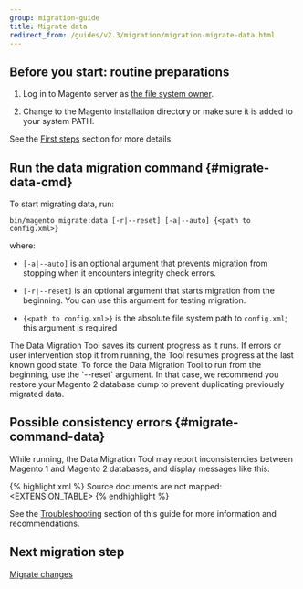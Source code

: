 ```yaml
---
group: migration-guide
title: Migrate data
redirect_from: /guides/v2.3/migration/migration-migrate-data.html
---
```


## Before you start: routine preparations

1. Log in to Magento server as [the file system owner]({{page.baseurl}}/install/getting-started/file-system-ownership-permissions.html).

2. Change to the Magento installation directory or make sure it is added to your system PATH.

See the [First steps]({{page.baseurl}}/migration/use-migration-tool.html#migration-command-run-first) section for more details.

## Run the data migration command {#migrate-data-cmd}

To start migrating data, run:

```
bin/magento migrate:data [-r|--reset] [-a|--auto] {<path to config.xml>}
```

where:

* `[-a|--auto]` is an optional argument that prevents migration from stopping when it encounters integrity check errors.

* `[-r|--reset]` is an optional argument that starts migration from the beginning. You can use this argument for testing migration.

* `{<path to config.xml>}` is the absolute file system path to `config.xml`; this argument is required

<div class="bs-callout bs-callout-info" id="info" markdown="1">
The Data Migration Tool saves its current progress as it runs. If errors or user intervention stop it from running, the Tool resumes progress at the last known good state.
To force the Data Migration Tool to run from the beginning, use the `--reset` argument. In that case, we recommend you restore your Magento 2 database dump to prevent duplicating previously migrated data.
</div>

## Possible consistency errors {#migrate-command-data}

While running, the Data Migration Tool may report inconsistencies between Magento 1 and Magento 2 databases, and display messages like this:

{% highlight xml %}
Source documents are not mapped: &lt;EXTENSION_TABLE>
{% endhighlight %}

See the [Troubleshooting]({{page.baseurl}}/migration/post-migration/troubleshooting.html) section of this guide for more information and recommendations.

<!--

When you migrate data, the Data Migration Tool verifies that tables and fields are consistent between Magento 1 and Magento 2. If they are inconsistent, you will see an error message that lists the problematic tables and fields, for example:

    Source fields are not mapped. Document: <document_name>. Fields: <field_name>

**Possible reason for error:** some database entities belong to Magento 1 extensions that do not exist in the Magento 2 database.

Below are the possible ways to handle these errors.

### Fix errors: Install corresponding Magento 2 extensions


Visit [Magento Marketplace](https://marketplace.magento.com/){:target:"_blank"} to find the latest {% glossarytooltip 55774db9-bf9d-40f3-83db-b10cc5ae3b68 %}extension{% endglossarytooltip %} versions or contact your extension provider.

### Fix errors: Ignore entities


You may tell the Data Migration Tool to ignore the problematic entities.

To do that, add the `<ignore>` tag to an entity in the `map.xml` file, like this:

{% highlight xml %}
<ignore>
    <field>sales_order_address_id</field>
</ignore>
{% endhighlight %}

{: .bs-callout .bs-callout-warning }
Before ignoring entities, make sure you don't need the affected data in your Magento 2 store.

### Verify fixes


To know if the issues have been resolved successfully, run the Data Migration Tool again.

-->

## Next migration step

[Migrate changes]({{page.baseurl}}/migration/use-migration-tool/changes.html)

